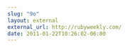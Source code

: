 ```yaml
---
slug: "9o"
layout: external
external_url: http://rubyweekly.com/
date: 2011-01-22T10:26:02-06:00
---
```

